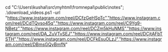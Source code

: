 cd "C:\Users\kushal\src\myhtml\fromnepal\public\notes\"; .\download_videos.ps1  -url "https://www.instagram.com/reel/DCfzGeHSpTc","https://www.instagram.com/reel/DCdTQvso45q","https://www.instagram.com/reel/C9Yg9-NBetz","https://www.instagram.com/reel/DCZm5kHuNMS","https://www.instagram.com/reel/DA_ZuVTvSEJ","https://www.instagram.com/reel/DCjtAFbTSTH","https://www.instagram.com/reel/DCFkEsuOLzJ","https://www.instagram.com/reel/DBmsGQyBmfN"